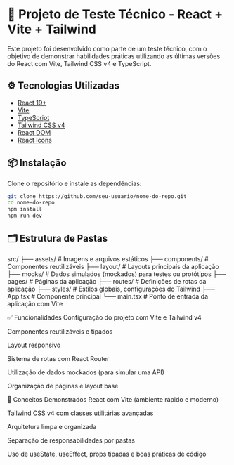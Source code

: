 # 🚨 Projeto de Teste Técnico - React + Vite + Tailwind

Este projeto foi desenvolvido como parte de um teste técnico, com o objetivo de demonstrar habilidades práticas utilizando as últimas versões do React com Vite, Tailwind CSS v4 e TypeScript.

## ⚙️ Tecnologias Utilizadas

- [React 19+](https://reactjs.org/)
- [Vite](https://vitejs.dev/)
- [TypeScript](https://www.typescriptlang.org/)
- [Tailwind CSS v4](https://tailwindcss.com/)
- [React DOM](https://reactjs.org/docs/react-dom.html)
- [React Icons](https://react-icons.github.io/react-icons/)

## 📦 Instalação

Clone o repositório e instale as dependências:

```bash
git clone https://github.com/seu-usuario/nome-do-repo.git
cd nome-do-repo
npm install
npm run dev
```

## 🗂️ Estrutura de Pastas

src/
├── assets/       # Imagens e arquivos estáticos
├── components/   # Componentes reutilizáveis
├── layout/       # Layouts principais da aplicação
├── mocks/        # Dados simulados (mockados) para testes ou protótipos
├── pages/        # Páginas da aplicação
├── routes/       # Definições de rotas da aplicação
├── styles/       # Estilos globais, configurações do Tailwind
├── App.tsx       # Componente principal
└── main.tsx      # Ponto de entrada da aplicação com Vite

✅ Funcionalidades
 Configuração do projeto com Vite e Tailwind v4

 Componentes reutilizáveis e tipados

 Layout responsivo

 Sistema de rotas com React Router

 Utilização de dados mockados (para simular uma API)

 Organização de páginas e layout base

🧠 Conceitos Demonstrados
React com Vite (ambiente rápido e moderno)

Tailwind CSS v4 com classes utilitárias avançadas

Arquitetura limpa e organizada

Separação de responsabilidades por pastas

Uso de useState, useEffect, props tipadas e boas práticas de código

